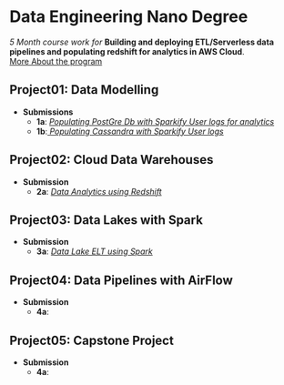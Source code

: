 # Data Engineering Nano Degree
_5 Month course work for_ __Building and deploying ETL/Serverless data pipelines and populating redshift for analytics in AWS Cloud__.  
[More About the program](https://www.udacity.com/course/data-engineer-nanodegree--nd027)

## Project01: Data Modelling
* __Submissions__
  - __1a__: <a href="https://github.com/rv1448/Data-Engineering-Nano-Degree/tree/master/Project01.Submission"><em> Populating PostGre Db with Sparkify User logs for analytics</em></a>
  - __1b__:<a href="https://github.com/rv1448/Data-Engineering-Nano-Degree/tree/master/Project02.Submission"><em> Populating Cassandra with Sparkify User logs</em></a>
  
## Project02: Cloud Data Warehouses
* __Submission__
  - __2a__: <a href="https://github.com/rv1448/Data-Engineering-Nano-Degree/tree/master/Project03.Submission"><em>Data Analytics using Redshift</em></a>
  
## Project03: Data Lakes with Spark
* __Submission__
  - __3a__: <a href="https://github.com/rv1448/Data-Engineering-Nano-Degree/tree/master/Project04.Submission"><em> Data Lake ELT using Spark</em></a>  
  
## Project04: Data Pipelines with AirFlow
* __Submission__
  - __4a__: 
  
## Project05: Capstone Project
* __Submission__
  - __4a__: 
